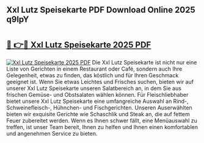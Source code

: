 ## Xxl Lutz Speisekarte PDF Download Online 2025 q9lpY

# <h2><a href="http://gcbng5.nevu.top/?p=Xxl+Lutz+Speisekarte">🔗 👉🔴 Xxl Lutz Speisekarte 2025 PDF</a></h2>

[![Xxl Lutz Speisekarte 2025 PDF](https://i.imgur.com/dBaPXMq.png)](http://gcbng5.nevu.top/?p=Xxl+Lutz+Speisekarte)
Die Xxl Lutz Speisekarte ist nicht nur eine Liste von Gerichten in einem Restaurant oder Café, sondern auch Ihre Gelegenheit, etwas zu finden, das köstlich und für Ihren Geschmack geeignet ist. Wenn Sie etwas Leichtes und Frisches suchen, bieten wir auf unserer Xxl Lutz Speisekarte unseren Salatbereich an, in dem Sie aus frischen Gemüse- und Obstsalaten wählen können. Für Fleischliebhaber bietet unsere Xxl Lutz Speisekarte eine umfangreiche Auswahl an Rind-, Schweinefleisch-, Hühnchen- und Fischgerichten. Unseren Auserwählten bieten wir exquisite Gerichte wie Schaschlik und Steak an, die auf fettem Feuer zubereitet werden. Wenn es Ihnen schwer fällt, eine Menüauswahl zu treffen, ist unser Team bereit, Ihnen zu helfen und Ihnen einen komfortablen und angenehmen Service zu bieten.
